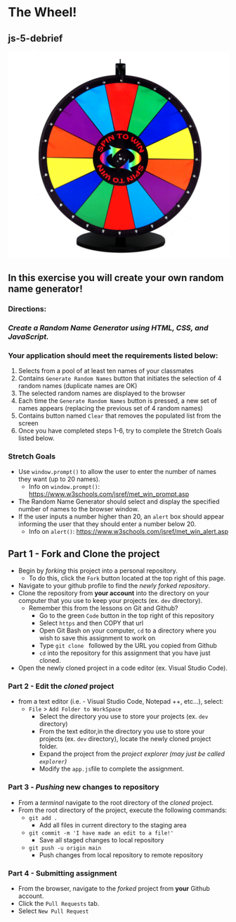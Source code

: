 # **The Wheel!**

## js-5-debrief

![](resources/img/wheel.png)

## In this exercise you will create your own random name generator!

### **Directions:**

### _Create a Random Name Generator using HTML, CSS, and JavaScript._

### **Your application should meet the requirements listed below:**

1. Selects from a pool of at least ten names of your classmates
2. Contains `Generate Random Names` button that initiates the selection of 4 random names (duplicate names are OK)
3. The selected random names are displayed to the browser
4. Each time the `Generate Random Names` button is pressed, a new set of names appears (replacing the previous set of 4 random names)
5. Contains button named `Clear` that removes the populated list from the screen
6. Once you have completed steps 1-6, try to complete the Stretch Goals listed below.

### Stretch Goals

- Use `window.prompt()` to allow the user to enter the number of names they want (up to 20 names).
  - Info on `window.prompt()`: https://www.w3schools.com/jsref/met_win_prompt.asp
- The Random Name Generator should select and display the specified number of names to the browser window.
- If the user inputs a number higher than 20, an `alert` box should appear informing the user that they should enter a number below 20.
  - Info on `alert()`: https://www.w3schools.com/jsref/met_win_alert.asp

## Part 1 - Fork and Clone the project

- Begin by _forking_ this project into a personal repository.
  - To do this, click the `Fork` button located at the top right of this page.
- Navigate to your github profile to find the _newly forked repository_.
- Clone the repository from **your account** into the directory on your computer that you use to keep your projects (ex. `dev` directory).
  - Remember this from the lessons on Git and Github?
    - Go to the green `Code` button in the top right of this repository
    - Select `https` and then COPY that url
    - Open Git Bash on your computer, `cd` to a directory where you wish to save this assignment to work on
    - Type `git clone ` followed by the URL you copied from Github
    - `cd` into the repository for this assignment that you have just cloned.
- Open the newly cloned project in a code editor (ex. Visual Studio Code).

### Part 2 - Edit the _cloned_ project

- from a text editor (i.e. - Visual Studio Code, Notepad ++, etc...), select:
  - `File` > `Add Folder to WorkSpace`
    - Select the directory you use to store your projects (ex. `dev` directory)
    - From the text editor,in the directory you use to store your projects (ex. `dev` directory), locate the newly cloned project folder.
    - Expand the project from the _project explorer (may just be called `explorer`)_
    - Modify the `app.js`file to complete the assignment.

### Part 3 - _Pushing_ new changes to repository

- From a _terminal_ navigate to the root directory of the _cloned_ project.
- From the root directory of the project, execute the following commands:
  - `git add .`
    - Add all files in current directory to the staging area
  - `git commit -m 'I have made an edit to a file!'`
    - Save all staged changes to local repository
  - `git push -u origin main`
    - Push changes from local repository to remote repository

### Part 4 - Submitting assignment

- From the browser, navigate to the _forked_ project from **your** Github account.
- Click the `Pull Requests` tab.
- Select `New Pull Request`
